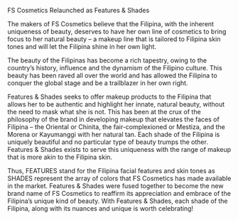 FS Cosmetics Relaunched as Features & Shades 

The makers of FS Cosmetics believe that the Filipina, with the inherent uniqueness of beauty, deserves to have her own line of cosmetics to bring focus to her natural beauty – a makeup line that is tailored to Filipina skin tones and will let the Filipina shine in her own light. 

The beauty of the Filipinas has become a rich tapestry, owing to the country’s history, influence and the dynamism of  the Filipino culture.   This beauty has been raved all over the world and has allowed the Filipina to conquer the global stage and be a trailblazer in her own right.         

Features & Shades seeks to offer makeup products to the Filipina that allows her to be authentic and highlight her innate, natural beauty, without the need to mask what she is not.   This has been at the crux of the philosophy of the brand in developing makeup that elevates the faces of Filipina – the Oriental or Chinita, the fair-complexioned or Mestiza, and the Morena or Kayumanggi with her natural tan.  Each shade of the Filipina is uniquely beautiful and no particular type of beauty trumps the other.  Features & Shades exists to serve this uniqueness with the range of makeup that is more akin to the Filipina skin. 

Thus, FEATURES stand for the Filipina facial features and skin tones as SHADES represent the array of colors that FS Cosmetics has made available in the market. Features & Shades were fused together to become the new brand name of FS Cosmetics to reaffirm its appreciation and embrace of the Filipina’s unique kind of beauty.  With Features & Shades, each shade of the Filipina, along with its nuances and unique is worth celebrating!  


